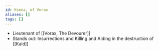 ```yaml
---
id: Ksena, of Vorax
aliases: []
tags: []
---
```


- Lieutenant of [[Vorax, The Devourer]]
- Stands out: Insurrections and Killing and Aiding in the destruction of [[Kald]]
